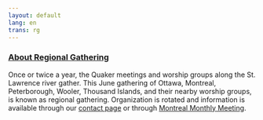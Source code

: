 ```yaml
---
layout: default
lang: en
trans: rg
---
```

 
### <i class="fas fa-stream"></i> [About Regional Gathering](/about.html)

Once or twice a year, the Quaker meetings and worship groups along the St. Lawrence river gather. This June gathering of Ottawa, Montreal, Peterborough, Wooler, Thousand Islands, and their nearby worship groups, is known as regional gathering. Organization is rotated and information is available through our [contact page](/contact.html) or through [Montreal Monthly Meeting](https://montreal.quaker.ca).
